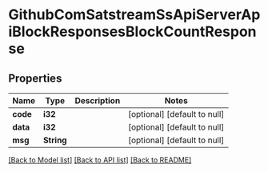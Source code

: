 # GithubComSatstreamSsApiServerApiBlockResponsesBlockCountResponse

## Properties
Name | Type | Description | Notes
------------ | ------------- | ------------- | -------------
**code** | **i32** |  | [optional] [default to null]
**data** | **i32** |  | [optional] [default to null]
**msg** | **String** |  | [optional] [default to null]

[[Back to Model list]](../README.md#documentation-for-models) [[Back to API list]](../README.md#documentation-for-api-endpoints) [[Back to README]](../README.md)


